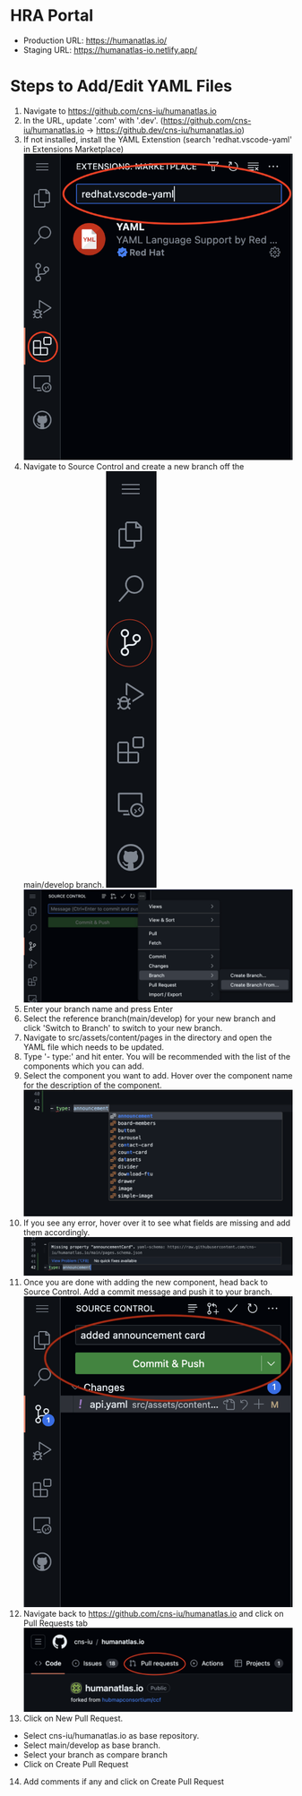 # HRA Portal

* Production URL: https://humanatlas.io/
* Staging URL: https://humanatlas-io.netlify.app/


# Steps to Add/Edit YAML Files

1. Navigate to https://github.com/cns-iu/humanatlas.io
2. In the URL, update '.com' with '.dev'. (https://github.com/cns-iu/humanatlas.io -> https://github.dev/cns-iu/humanatlas.io)
3. If not installed, install the YAML Extenstion (search 'redhat.vscode-yaml' in Extensions Marketplace)
![Extension](src/assets/images/extension.png)
4. Navigate to Source Control and create a new branch off the main/develop branch.
![Source Control](src/assets/images/sourceControl.png)
![Create Branch From](src/assets/images/createBranchFrom.png)
5. Enter your branch name and press Enter
6. Select the reference branch(main/develop) for your new branch and click 'Switch to Branch' to switch to your new branch.
7. Navigate to src/assets/content/pages in the directory and open the YAML file which needs to be updated.
8. Type '- type:' and hit enter. You will be recommended with the list of the components which you can add.
9. Select the component you want to add. Hover over the component name for the description of the component.
![List of Components](src/assets/images/listOfComponents.png)
10. If you see any error, hover over it to see what fields are missing and add them accordingly.
![Error](src/assets/images/error.png)
11. Once you are done with adding the new component, head back to Source Control. Add a commit message and push it to your branch.
![Commit and Push](src/assets/images/push.png)
12. Navigate back to https://github.com/cns-iu/humanatlas.io and click on Pull Requests tab
![PR](src/assets/images/pr.png)
13. Click on New Pull Request.
- Select cns-iu/humanatlas.io as base repository.
- Select main/develop as base branch.
- Select your branch as compare branch
- Click on Create Pull Request
14. Add comments if any and click on Create Pull Request